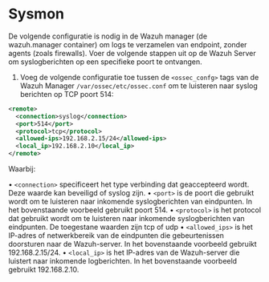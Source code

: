 # Sysmon    

De volgende configuratie is nodig in de Wazuh manager (de wazuh.manager container) om logs te verzamelen van endpoint, zonder agents (zoals firewalls). Voer de volgende stappen uit op de Wazuh Server om syslogberichten op een specifieke poort te ontvangen. 
1.	Voeg de volgende configuratie toe tussen de `<ossec_confg>` tags van de Wazuh Manager  `/var/ossec/etc/ossec.conf`  om te luisteren naar syslog berichten op TCP poort 514:

```xml
<remote>
  <connection>syslog</connection>
  <port>514</port>
  <protocol>tcp</protocol>
  <allowed-ips>192.168.2.15/24</allowed-ips>
  <local_ip>192.168.2.10</local_ip>
</remote>
```

Waarbij:

•	`<connection>` specificeert het type verbinding dat geaccepteerd wordt. Deze waarde kan beveiligd of syslog zijn.
•	`<port>` is de poort die gebruikt wordt om te luisteren naar inkomende syslogberichten van eindpunten. In het bovenstaande voorbeeld gebruikt poort 514.
•	`<protocol>`  is het protocol dat gebruikt wordt om te luisteren naar inkomende syslogberichten van eindpunten. De toegestane waarden zijn tcp of udp
•	`<allowed_ips>` is het IP-adres of netwerkbereik van de eindpunten die gebeurtenissen doorsturen naar de Wazuh-server. In het bovenstaande voorbeeld gebruikt 192.168.2.15/24.
•	`<local_ip>` is het IP-adres van de Wazuh-server die luistert naar inkomende logberichten. In het bovenstaande voorbeeld gebruikt 192.168.2.10.
